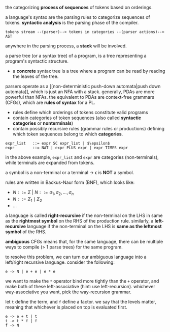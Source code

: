 the categorizing **process of sequences** of tokens based on orderings.

a language's syntax are the parsing rules to categorize sequences of tokens. **syntactic analysis** is the parsing phase of the compiler.

```
tokens stream --(parser)--> tokens in categories --(parser actions)--> AST
```

anywhere in the parsing process, a **stack** will be involved.

a parse tree (or a syntax tree) of a program, is a tree representing a program's syntactic structure. 
- a **concrete** syntax tree is a tree where a program can be read by reading the leaves of the tree.

parsers operate as a [[non-deterministic push-down automata|push down automata]], which is just an NFA with a stack. generally, PDAs are more powerful than NFAs. the equivalent to PDAs are context-free grammars (CFGs), which are **rules of syntax** for a PL.
- rules define which orderings of tokens constitute valid programs
- contain categories of token sequences (also called **syntactic categories** or **nonterminals**)
- contain possibly recursive rules (grammar rules or productions) defining which token sequences belong to which **categories**.

```
expr_list   ::= expr SC expr_list | $\epsilon$
expr        ::= NAT | expr PLUS expr | expr TIMES expr 
```

in the above example, `expr_list` and `expr` are categories (non-terminals), while terminals are expanded from tokens. 

a symbol is a non-terminal or a terminal $\to$ $\epsilon$ is **NOT** a symbol.

rules are written in Backus-Naur form (BNF), which looks like:
- $N ::=\Sigma$ | $N::=\sigma_{1}, \sigma_{2}, \dots, \sigma_{n}$
- $N ::= \Sigma_{1} \mid \Sigma_{2}$
- ...

a language is called **right-recursive** if the non-terminal on the LHS in same as the **rightmost symbol** on the RHS of the production rule. similarly, a **left-recursive** language if the non-terminal on the LHS is **same as the leftmost symbol** of the RHS. 

**ambiguous** CFGs means that, for the same language, there can be multiple ways to compile (> 1 parse trees) for the same program.

to resolve this problem, we can turn our ambiguous language into a left/right recursive language. consider the following:

```
e -> N | e + e | e * e
```

we want to make the `*` operator bind more tightly than the `+` operator, and make both of these left-associative (hint: use left-recursion). whichever way-associative you want, pick the way-recursion grammar.

let `t` define the term, and `f` define a factor. we say that the levels matter, meaning that whichever is placed on top is evaluated first.

```
e -> e + t | t
t -> t * f | f
f -> N
```


